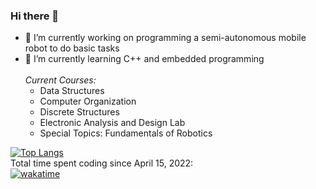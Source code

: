 ### Hi there 👋

- 🔭 I’m currently working on programming a semi-autonomous mobile robot to do basic tasks
- 🌱 I’m currently learning C++ and embedded programming <br> <br>
  _Current Courses:_
  - Data Structures
  - Computer Organization
  - Discrete Structures
  - Electronic Analysis and Design Lab
  - Special Topics: Fundamentals of Robotics

[![Top Langs](https://wakatime.com/share/@shorewind/c12c6b21-1e94-40fc-9ba4-30937cbabdea.png)](https://wakatime.com/@shorewind)<br>
Total time spent coding since April 15, 2022:<br>
[![wakatime](https://wakatime.com/badge/user/ce36b80d-04b3-40b7-954c-f6f28fcd8462.svg)](https://wakatime.com/@shorewind)

<!--
**shorewind/shorewind** is a ✨ _special_ ✨ repository because its `README.md` (this file) appears on your GitHub profile.

Here are some ideas to get you started:

- 🔭 I’m currently working on ...
- 🌱 I’m currently learning ...
- 👯 I’m looking to collaborate on ...
- 🤔 I’m looking for help with ...
- 💬 Ask me about ...
- 📫 How to reach me: ...
- 😄 Pronouns: ...
- ⚡ Fun fact: ...
-->

